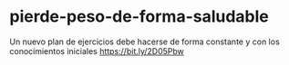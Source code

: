 # pierde-peso-de-forma-saludable
Un nuevo plan de ejercicios debe hacerse de forma constante y con los conocimientos iniciales https://bit.ly/2D05Pbw
